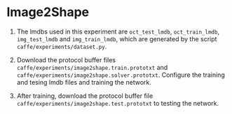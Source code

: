 # Image2Shape

1. The lmdbs used in this experiment are `oct_test_lmdb`, `oct_train_lmdb`, 
   `img_test_lmdb` and `img_train_lmdb`,  which are generated by the script 
   `caffe/experiments/dataset.py`.
  
2. Download the protocol  buffer files `caffe/experiments/image2shape.train.prototxt` 
   and `caffe/experiments/image2shape.solver.prototxt`. 
   Configure the training and tesing lmdb files and training the network.
   
3. After training, download the protocol buffer file `caffe/experiments/image2shape.test.prototxt` 
   to testing the network. 

